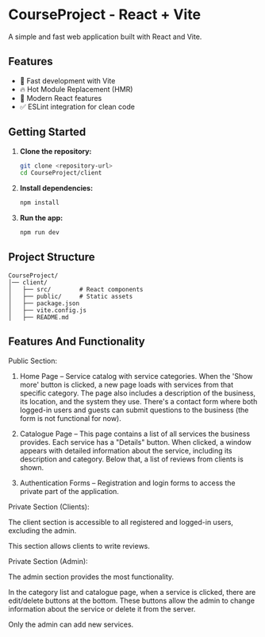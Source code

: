 # CourseProject - React + Vite

A simple and fast web application built with React and Vite.

## Features

- 🚀 Fast development with Vite
- 🔥 Hot Module Replacement (HMR)
- 🎯 Modern React features
- ✅ ESLint integration for clean code

## Getting Started

1. **Clone the repository:**
   ```sh
   git clone <repository-url>
   cd CourseProject/client
   ```
2. **Install dependencies:**
   ```sh
   npm install
   ```
3. **Run the app:**
   ```sh
   npm run dev
   ```

## Project Structure
```
CourseProject/
│── client/
│   ├── src/        # React components
│   ├── public/     # Static assets
│   ├── package.json
│   ├── vite.config.js
│   ├── README.md
```

## Features And Functionality

Public Section:

1. Home Page – Service catalog with service categories. When the 'Show more' button is clicked, a new page loads with services from that specific category. The page also includes a description of the business, its location, and the system they use. There's a contact form where both logged-in users and guests can submit questions to the business (the form is not functional for now).

2. Catalogue Page – This page contains a list of all services the business provides. Each service has a "Details" button. When clicked, a window appears with detailed information about the service, including its description and category. Below that, a list of reviews from clients is shown.

3. Authentication Forms – Registration and login forms to access the private part of the application.

Private Section (Clients):

The client section is accessible to all registered and logged-in users, excluding the admin.

This section allows clients to write reviews.

Private Section (Admin):

The admin section provides the most functionality.

In the category list and catalogue page, when a service is clicked, there are edit/delete buttons at the bottom. These buttons allow the admin to change information about the service or delete it from the server.

Only the admin can add new services.